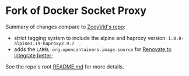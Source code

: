 # Fork of Docker Socket Proxy

Summary of changes compare to [ZoeyVid's repo](https://github.com/ZoeyVid/docker-socket-proxy):

- strict tagging system to include the alpine and haproxy version: `1.0.0-alpine3.19-haproxy2.9.7`
- adds the `LABEL org.opencontainers.image.source` for [Renovate to integrate better](https://docs.renovatebot.com/modules/datasource/docker/);

See the repo's root [README.md](../README.md) for more details.
